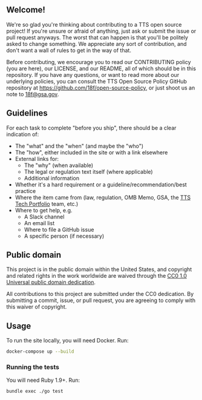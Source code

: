## Welcome!

We're so glad you're thinking about contributing to a TTS open source project! If you're unsure or afraid of anything, just ask or submit the issue or pull request anyways. The worst that can happen is that you'll be politely asked to change something. We appreciate any sort of contribution, and don't want a wall of rules to get in the way of that.

Before contributing, we encourage you to read our CONTRIBUTING policy (you are here), our LICENSE, and our README, all of which should be in this repository. If you have any questions, or want to read more about our underlying policies, you can consult the TTS Open Source Policy GitHub repository at https://github.com/18f/open-source-policy, or just shoot us an note to [18f@gsa.gov](mailto:18f@gsa.gov).

## Guidelines

For each task to complete "before you ship", there should be a clear indication of:

* The "what" and the "when" (and maybe the "who")
* The "how", either included in the site or with a link elsewhere
* External links for:
    * The "why" (when available)
    * The legal or regulation text itself (where applicable)
    * Additional information
* Whether it's a hard requirement or a guideline/recommendation/best practice
* Where the item came from (law, regulation, OMB Memo, GSA, the [TTS Tech Portfolio](https://handbook.18f.gov/tech-portfolio/) team, etc.)
* Where to get help, e.g.
    * A Slack channel
    * An email list
    * Where to file a GitHub issue
    * A specific person (if necessary)

## Public domain

This project is in the public domain within the United States, and
copyright and related rights in the work worldwide are waived through
the [CC0 1.0 Universal public domain dedication](https://creativecommons.org/publicdomain/zero/1.0/).

All contributions to this project are submitted under the CC0
dedication. By submitting a commit, issue, or pull request, you are agreeing to comply
with this waiver of copyright.

## Usage

To run the site locally, you will need Docker. Run:

```bash
docker-compose up --build
```

### Running the tests

You will need Ruby 1.9+. Run:

```bash
bundle exec ./go test
```
